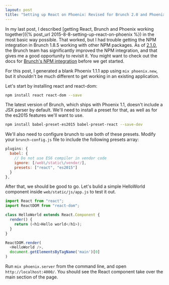 ```yaml
---
layout: post
title: "Setting up React on Phoenix: Revised for Brunch 2.0 and Phoenix 1.1"
---
```


In my last post, I described [getting React, Brunch and Phoenix working together]({% post_url 2015-8-8-setting-up-react-on-phoenix %}) in the most basic way possible. That worked, but I had trouble getting the NPM integration in Brunch 1.8.5 working with other NPM packages. As of [2.1.0](https://github.com/brunch/brunch/blob/e366693a5e37d9296b4c751e67d8a8c518f32a57/CHANGELOG.md#brunch-21-jan-1-2016), the Brunch team has significantly improved the NPM integration, and that gives me a good opportunity to revisit it. You might want to check out the docs for [Brunch's NPM integration](http://brunch.io/docs/config#-npm-) before we get started.

For this post, I generated a blank Phoenix 1.1.1 app using `mix phoenix.new`, but it shouldn't be much different to get working in an existing application.

Let's start by installing react and react-dom:

```bash
npm install react react-dom --save
```

The latest version of Brunch, which ships with Phoenix 1.1, doesn't include a JSX parser by default. We'll need to install a preset for that, as well as for the es2015 features we'll want to use.

```bash
npm install babel-preset-es2015 babel-preset-react --save-dev
```

We'll also need to configure brunch to use both of these presets. Modify your `brunch-config.js` file to include the following presets array:

```javascript
plugins: {
  babel: {
    // Do not use ES6 compiler in vendor code
    ignore: [/web\/static\/vendor/],
    presets: ["react", "es2015"]
  }
},
```

After that, we should be good to go. Let's bulid a simple HelloWorld component inside `web/static/js/app.js` to test it out.

```javascript
import React from "react";
import ReactDOM from "react-dom";

class HelloWorld extends React.Component {
  render() {
    return (<h1>Hello world</h1>);
  }
}

ReactDOM.render(
  <HelloWorld />,
  document.getElementsByTagName('main')[0]
)
```

Run `mix phoenix.server` from the command line, and open `http://localhost:4000/`. You should see the React component take over the main section of the page.
